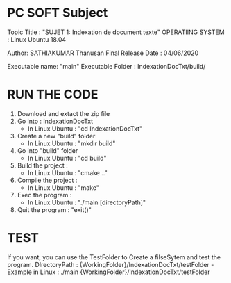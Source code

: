 # PC SOFT Subject
Topic Title : "SUJET 1: Indexation de document texte"
OPERATIING SYSTEM : Linux Ubuntu 18.04

Author: SATHIAKUMAR Thanusan
Final Release Date : 04/06/2020

Executable name: "main"
Executable Folder : IndexationDocTxt/build/

# RUN THE CODE

1) Download and extact the zip file 
2) Go into : IndexationDocTxt
    - In Linux Ubuntu : "cd IndexationDocTxt"
3) Create a new "build" folder
    - In Linux Ubuntu : "mkdir build"
4) Go into "build" folder
    - In Linux Ubuntu : "cd build"
5) Build the project :
    - In Linux Ubuntu : "cmake .."
6) Compile the project :
    - In Linux Ubuntu : "make"
7) Exec the program : 
    - In Linux Ubuntu : "./main [directoryPath]"
8) Quit the program : "exit()"

# TEST

If you want, you can use the TestFolder to Create a filseSytem and test the program.
DIrectoryPath : {WorkingFolder}/IndexationDocTxt/testFolder
    - Example in Linux : ./main {WorkingFolder}/IndexationDocTxt/testFolder
